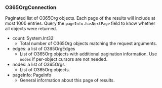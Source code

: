 ### O365OrgConnection
Paginated list of O365Org objects. Each page of the results will include at most 1000 entries. Query the `pageInfo.hasNextPage` field to know whether all objects were returned.

- count: System.Int32
  - Total number of O365Org objects matching the request arguments.
- edges: a list of O365OrgEdges
  - List of O365Org objects with additional pagination information. Use `nodes` if per-object cursors are not needed.
- nodes: a list of O365Orgs
  - List of O365Org objects.
- pageInfo: PageInfo
  - General information about this page of results.
